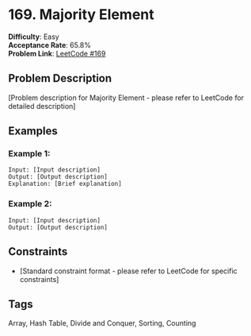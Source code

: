 # 169. Majority Element

**Difficulty**: Easy  
**Acceptance Rate**: 65.8%  
**Problem Link**: [LeetCode #169](https://leetcode.com/problems/majority-element/)

## Problem Description

[Problem description for Majority Element - please refer to LeetCode for detailed description]

## Examples

### Example 1:
```
Input: [Input description]
Output: [Output description]
Explanation: [Brief explanation]
```

### Example 2:
```
Input: [Input description]
Output: [Output description]
```

## Constraints

- [Standard constraint format - please refer to LeetCode for specific constraints]

## Tags
Array, Hash Table, Divide and Conquer, Sorting, Counting